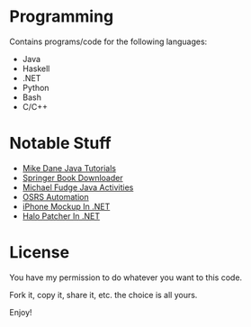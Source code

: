 # Programming
Contains programs/code for the following languages:
- Java
- Haskell
- .NET
- Python
- Bash
- C/C++

# Notable Stuff
* [Mike Dane Java Tutorials](https://github.com/chowdhaj/Programming/tree/main/Java/Mike%20Dane%20Tutorials/src/mikeDaneJavaTutorial)
* [Springer Book Downloader](https://github.com/chowdhaj/Programming/tree/main/Java/SpringerBookDownloader)
* [Michael Fudge Java Activities](https://github.com/chowdhaj/Programming/tree/main/Java/ALearningJava/src/lesson)
* [OSRS Automation](https://github.com/chowdhaj/Programming/tree/main/Java/OSRS%20Botting)
* [iPhone Mockup In .NET](https://github.com/chowdhaj/Programming/tree/main/Visual%20Basic/BMI%20Calculator)
* [Halo Patcher In .NET](https://github.com/chowdhaj/Programming/tree/main/Visual%20Basic/School%20Project)

# License
You have my permission to do whatever you want to this code.

Fork it, copy it, share it, etc. the choice is all yours.

Enjoy!
